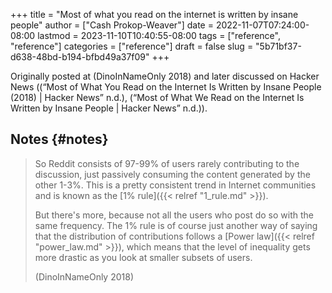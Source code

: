 +++
title = "Most of what you read on the internet is written by insane people"
author = ["Cash Prokop-Weaver"]
date = 2022-11-07T07:24:00-08:00
lastmod = 2023-11-10T10:40:55-08:00
tags = ["reference", "reference"]
categories = ["reference"]
draft = false
slug = "5b71bf37-d638-48bd-b194-bfbd49a37f09"
+++

Originally posted at (DinoInNameOnly 2018) and later discussed on Hacker News ((“Most of What You Read on the Internet Is Written by Insane People (2018) | Hacker News” n.d.), (“Most of What We Read on the Internet Is Written by Insane People | Hacker News” n.d.)).


## Notes {#notes}

> So Reddit consists of 97-99% of users rarely contributing to the discussion, just passively consuming the content generated by the other 1-3%. This is a pretty consistent trend in Internet communities and is known as the [1% rule]({{< relref "1_rule.md" >}}).
>
> But there's more, because not all the users who post do so with the same frequency. The 1% rule is of course just another way of saying that the distribution of contributions follows a [Power law]({{< relref "power_law.md" >}}), which means that the level of inequality gets more drastic as you look at smaller subsets of users.
>
> (DinoInNameOnly 2018)
